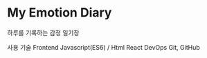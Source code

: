 ﻿# My Emotion Diary

하루를 기록하는 감정 일기장

사용 기술
Frontend
Javascript(ES6) / Html
React
DevOps
Git, GitHub

